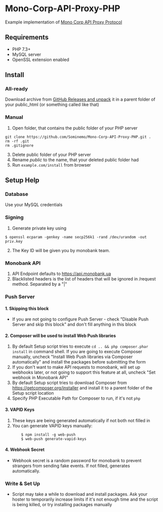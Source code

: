 # Mono-Corp-API-Proxy-PHP
Example implementation of [Mono Corp API Proxy Protocol](https://gist.github.com/Sominemo/64845669d6326f2f73d356f025656bdb)

## Requirements
- PHP 7.3+
- MySQL server
- OpenSSL extension enabled

## Install
### All-ready
Download archive from [GitHub Releases and unpack](https://github.com/Sominemo/Mono-Corp-API-Proxy-PHP/releases) it in a parent folder of your public_html (or something called like that)

### Manual
1. Open folder, that contains the public folder of your PHP server
```shell
git clone https://github.com/Sominemo/Mono-Corp-API-Proxy-PHP.git .
rm -rf .git
rm .gitignore
```
3. Delete public folder of your PHP server
4. Rename *public* to the name, that your deleted public folder had 
3. Run `example.com/install` from browser

## Setup Help
### Database
Use your MySQL credentials

### Signing
1. Generate private key using 
```shell
$ openssl ecparam -genkey -name secp256k1 -rand /dev/urandom -out priv.key
```
2. The Key ID will be given you by monobank team.

### Monobank API
1. API Endpoint defaults to https://api.monobank.ua
2. Blacklisted headers is the list of headers that will be ignored in /request method. Separated by a "|"

### Push Server
#### 1. Skipping this block
- If you are not going to configure Push Server - check "Disable Push Server and skip this block" and don't fill anything in this block

#### 2. Composer will be used to install Web Push libraries
1. By default Setup script tries to execute `cd .. && php composer.phar install` in command shell. If you are going to execute Composer manually, uncheck "Install Web Push libraries via Composer automatically" and install the packages before submitting the form
2. If you don't want to make API requests to monobank, will set up webhooks later, or not going to support this feature at all, uncheck "Set webhook in Monobank API"
3. By default Setup script tries to download Composer from https://getcomposer.org/installer and install it to a parent folder of the Setup script location
4. Specify PHP Executable Path for Composer to run, if it's not `php`

#### 3. VAPID Keys
1. These keys are being generated automatically if not both not filled in
2. You can generate VAPID keys manually:
    ```shell
        $ npm install -g web-push
        $ web-push generate-vapid-keys
    ```

#### 4. Webhook Secret
- Webhook secret is a random password for monobank to prevent strangers from sending fake events. If not filled, generates automatically.

### Write & Set Up
- Script may take a while to download and install packages. Ask your hoster to temporarily increase limits if it's not enough time and the script is being killed, or try installing packages manually
